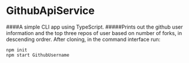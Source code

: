 # GithubApiService
 ####A simple CLI app using TypeScript.
 #####Prints out the github user information and the top three repos of user based on number of forks, in descending ordrer.
 After cloning, in the command interface run:
 ```
 npm init
 npm start GithubUsername
 


